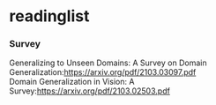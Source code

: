 # readinglist
### Survey
Generalizing to Unseen Domains: A Survey on Domain Generalization:<https://arxiv.org/pdf/2103.03097.pdf>  
Domain Generalization in Vision: A Survey:<https://arxiv.org/pdf/2103.02503.pdf>  
